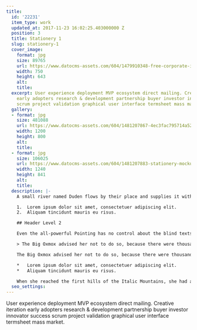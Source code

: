 ```yaml
---
title:
  id: '22231'
  item_type: work
  updated_at: 2017-11-23 16:02:25.403000000 Z
  position: 3
  title: Stationery 1
  slug: stationery-1
  cover_image:
    format: jpg
    size: 89765
    url: https://www.datocms-assets.com/604/1479910348-free-corporate-identity-mockup.jpg
    width: 750
    height: 643
    alt: 
    title: 
  excerpt: User experience deployment MVP ecosystem direct mailing. Creative iteration
    early adopters research & development partnership buyer investor innovator success
    scrum project validation graphical user interface termsheet mass market.
  gallery:
  - format: jpg
    size: 481088
    url: https://www.datocms-assets.com/604/1481207867-4ec3fac795714a52f14c0db0cfa0ebdc.jpg
    width: 1200
    height: 800
    alt: 
    title: 
  - format: jpg
    size: 106025
    url: https://www.datocms-assets.com/604/1481207883-stationery-mockup.jpg
    width: 1240
    height: 841
    alt: 
    title: 
  description: |-
    A small river named Duden flows by their place and supplies it with the necessary regelialia. It is a paradisematic country, in which roasted parts of sentences fly into your mouth.

    1.  Lorem ipsum dolor sit amet, consectetuer adipiscing elit.
    2.  Aliquam tincidunt mauris eu risus.

    ## Header Level 2

    Even the all-powerful Pointing has no control about the blind texts it is an almost unorthographic life One day however a small line of blind text by the name of Lorem Ipsum decided to leave for the far World of Grammar.

    > The Big Oxmox advised her not to do so, because there were thousands of bad Commas, wild Question Marks and devious Semikoli, but the Little Blind Text didn’t listen. She packed her seven versalia, put her initial into the belt and made herself on the way.

    The Big Oxmox advised her not to do so, because there were thousands of bad Commas, wild Question Marks and devious Semikoli, but the Little Blind Text didn’t listen. She packed her seven versalia, put her initial into the belt and made herself on the way.

    *   Lorem ipsum dolor sit amet, consectetuer adipiscing elit.
    *   Aliquam tincidunt mauris eu risus.

    When she reached the first hills of the Italic Mountains, she had a last view back on the skyline of her hometown Bookmarksgrove, the headline of Alphabet Village and the subline of her own road, the Line Lane. Pityful a rethoric question ran over her cheek.
  seo_settings: 
---
```


User experience deployment MVP ecosystem direct mailing. Creative iteration early adopters research & development partnership buyer investor innovator success scrum project validation graphical user interface termsheet mass market.